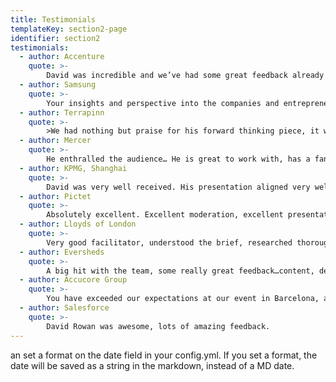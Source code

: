 ```yaml
---
title: Testimonials
templateKey: section2-page
identifier: section2
testimonials:
  - author: Accenture
    quote: >-
        David was incredible and we’ve had some great feedback already from our analysts and leadership team that were there. We were engaged, inspired and enjoyed every minute of his keynote.
  - author: Samsung
    quote: >-
        Your insights and perspective into the companies and entrepreneurs who are changing the world created a buzz around those assembled.
  - author: Terrapinn
    quote: >-
        >We had nothing but praise for his forward thinking piece, it was both informative and entertaining. I didn’t see a single attendee checking their smartphone during David’s talk, which is a testament to his skill as a speaker. I will definitely recommend him to our other offices around the world.
  - author: Mercer
    quote: >-
        He enthralled the audience… He is great to work with, has a fantastic presentation and was an asset to the panel session. The feedback from clients and Mercer folk has been excellent.
  - author: KPMG, Shanghai
    quote: >-
        David was very well received. His presentation aligned very well with the themes running through the conference.
  - author: Pictet
    quote: >-
        Absolutely excellent. Excellent moderation, excellent presentation.
  - author: Lloyds of London
    quote: >-
        Very good facilitator, understood the brief, researched thoroughly and it showed.
  - author: Eversheds
    quote: >-
        A big hit with the team, some really great feedback…content, delivery and messaging was spot on.
  - author: Accucore Group
    quote: >-
        You have exceeded our expectations at our event in Barcelona, and we would like to bring you back once again. I heard so many positive things about your keynote. You delivered an outstanding session.
  - author: Salesforce
    quote: >-
        David Rowan was awesome, lots of amazing feedback.
---
```

an set a format on the date field in your config.yml. If you set a format, the date will be saved as a string in the markdown, instead of a MD date.